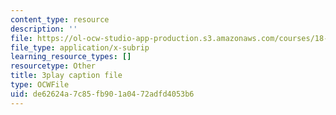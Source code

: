 ```yaml
---
content_type: resource
description: ''
file: https://ol-ocw-studio-app-production.s3.amazonaws.com/courses/18-01sc-single-variable-calculus-fall-2010/de62624a7c85fb901a0472adfd4053b6_9v25gg2qJYE.srt
file_type: application/x-subrip
learning_resource_types: []
resourcetype: Other
title: 3play caption file
type: OCWFile
uid: de62624a-7c85-fb90-1a04-72adfd4053b6
---
```

